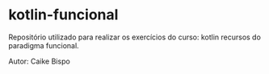 # kotlin-funcional
Repositório utilizado para realizar os exercícios do curso: kotlin recursos do paradigma funcional.

Autor: Caike Bispo
